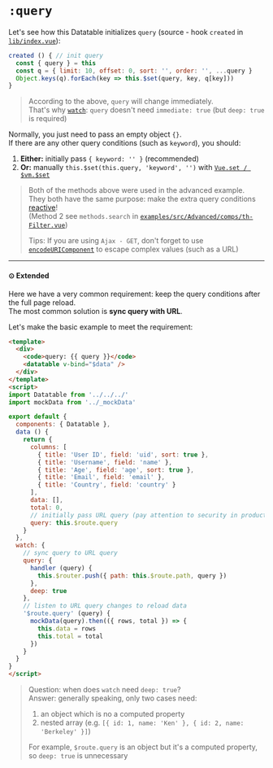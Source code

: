 # `:query`

Let's see how this Datatable initializes `query` (source - hook `created` in [`lib/index.vue`](https://github.com/OneWayTech/vue2-datatable/blob/master/lib/index.vue)):

```js
created () { // init query
  const { query } = this
  const q = { limit: 10, offset: 0, sort: '', order: '', ...query }
  Object.keys(q).forEach(key => this.$set(query, key, q[key]))
}
```

> According to the above, `query` will change immediately.  
> That's why [`watch`](https://vuejs.org/v2/api/#watch): `query` doesn't need `immediate: true` (but `deep: true` is required)

Normally, you just need to pass an empty object `{}`.  
If there are any other query conditions (such as `keyword`), you should:
  1. **Either:** initially pass `{ keyword: '' }` (recommended)
  2. **Or:** manually `this.$set(this.query, 'keyword', '')` with [`Vue.set / $vm.$set`](https://vuejs.org/v2/api/#Vue-set)

> Both of the methods above were used in the advanced example.  
> They both have the same purpose: make the extra query conditions [reactive](https://vuejs.org/v2/guide/reactivity.html)!  
> (Method 2 see `methods.search` in [`examples/src/Advanced/comps/th-Filter.vue`](https://github.com/OneWayTech/vue2-datatable/blob/master/examples/src/Advanced/comps/th-Filter.vue))
> 
> Tips: If you are using `Ajax - GET`, don't forget to use [`encodeURIComponent`](https://developer.mozilla.org/en-US/docs/Web/JavaScript/Reference/Global_Objects/encodeURIComponent) to escape complex values (such as a URL)

***

#### ⊙ Extended

Here we have a very common requirement: keep the query conditions after the full page reload.  
The most common solution is **sync query with URL**.

Let's make the basic example to meet the requirement:
```html
<template>
  <div>
    <code>query: {{ query }}</code>
    <datatable v-bind="$data" />
  </div>
</template>
<script>
import Datatable from '../../../'
import mockData from '../_mockData'

export default {
  components: { Datatable },
  data () {
    return {    
      columns: [
        { title: 'User ID', field: 'uid', sort: true },
        { title: 'Username', field: 'name' },
        { title: 'Age', field: 'age', sort: true },
        { title: 'Email', field: 'email' },
        { title: 'Country', field: 'country' }
      ],
      data: [],
      total: 0,
      // initially pass URL query (pay attention to security in production)
      query: this.$route.query
    }
  },
  watch: {
    // sync query to URL query
    query: {
      handler (query) {
        this.$router.push({ path: this.$route.path, query })
      },
      deep: true
    },
    // listen to URL query changes to reload data
    '$route.query' (query) {
      mockData(query).then(({ rows, total }) => {
        this.data = rows
        this.total = total
      })
    }
  }
}
</script>
```

> Question: when does `watch` need `deep: true`?  
> Answer: generally speaking, only two cases need:
> 
> 1. an object which is no a computed property
> 2. nested array (e.g. `[{ id: 1, name: 'Ken' }, { id: 2, name: 'Berkeley' }]`)
> 
> For example, `$route.query` is an object but it's a computed property, so `deep: true` is unnecessary
